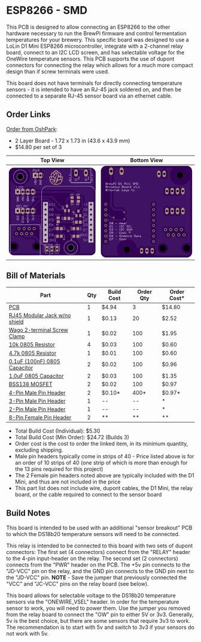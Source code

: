 ESP8266 - SMD
==================================================

This PCB is designed to allow connecting an ESP8266 to the other hardware necessary to run the BrewPi firmware and control fermentation temperatures for your brewery. This specific board was designed to use a LoLin D1 Mini ESP8266 microcontroller, integrate with a 2-channel relay board, connect to an I2C LCD screen, and has selectable voltage for the OneWire temperature sensors. This PCB supports the use of dupont connectors for connecting the relay which allows for a much more compact design than if screw terminals were used.

This board does not have terminals for directly connecting temperature sensors - it is intended to have an RJ-45 jack soldered on, and then be connected to a separate RJ-45 sensor board via an ethernet cable. 


Order Links
-----------

[Order from OshPark](https://oshpark.com/shared_projects/sZcIGxXP):

- 2 Layer Board - 1.72 x 1.73 in (43.6 x 43.9 mm)
- $14.80 per set of 3

| Top View          | Bottom View          |
| ----------------- |:--------------------:|
| ![Board Top][top] | ![Board Bottom][bot] |

[top]: imgs/SMD%20Top.png "Board Top"
[bot]: imgs/SMD%20Bottom.png "Board Bottom"


Bill of Materials
------------------------------

| Part                                                         | Qty  | Build Cost | Order Qty | Order Cost* |
| ------------------------------------------------------------ | ---- | ---------- | --------- | ----------- |
| [PCB](https://PCBs.io/share/49yVo)                           | 1    | $4.94      | 3         | $14.80      |
| [RJ45 Modular Jack w/no shield](https://www.aliexpress.com/item/32736146888.html) | 1    | $0.13      | 20        | $2.52       |
| [Wago 2-terminal Screw Clamp](https://www.aliexpress.com/item/32700056337.html) | 1    | $0.02      | 100       | $1.95       |
| [10k 0805 Resistor](https://www.aliexpress.com/item/32865947306.html) | 4    | $0.03      | 100       | $0.60       |
| [4.7k 0805 Resistor](https://www.aliexpress.com/item/32865947306.html) | 1    | $0.01      | 100       | $0.60       |
| [0.1uF (100nF) 0805 Capacitor](https://www.aliexpress.com/item/32964553793.html) | 2    | $0.02      | 100       | $0.96       |
| [1.0uF 0805 Capacitor](https://www.aliexpress.com/item/32964553793.html) | 2    | $0.03      | 100       | $1.35       |
| [BSS138 MOSFET](https://www.aliexpress.com/item/32844184380.html) | 2    | $0.02      | 100       | $0.97       |
| [4-Pin Male Pin Header](https://www.aliexpress.com/item/32993182990.html) | 2    | $0.10*     | 400*      | $0.97*      |
| [3-Pin Male Pin Header](https://www.aliexpress.com/item/32993182990.html) | 1    | --         | --        | *           |
| [2-Pin Male Pin Header](https://www.aliexpress.com/item/32993182990.html) | 1    | --         | --        | *           |
| [8-Pin Female Pin Header](https://www.aliexpress.com/item/32993182990.html) | 2    | **         | **        | **          |

* Total Build Cost (Individual): $5.30
* Total Build Cost (Min Order): $24.72 (Builds 3)
* Order cost is the cost to order the linked item, in its minimum quantity, excluding shipping.
* Male pin headers typically come in strips of 40 - Price listed above is for an order of 10 strips of 40 (one strip of which is more than enough for the 13 pins required for this project)
* The 2 Female pin headers noted above are typically included with the D1 Mini, and thus are not included in the price
* This part list does not include wire, dupont cables, the D1 Mini, the relay board, or the cable required to connect to the sensor board



Build Notes
-----------

This board is intended to be used with an additional "sensor breakout" PCB to which the DS18b20 temperature sensors will need to be connected. 

This relay is intended to be connected to this board with two sets of dupont connectors: The first set (4 connectors) connect from the "RELAY" header to the 4-pin input-header on the relay. The second set (2 connectors) connects from the "PWR" header on the PCB. The +5v pin connects to the "JD-VCC" pin on the relay, and the GND pin connects to the GND pin next to the "JD-VCC" pin. **NOTE** - Save the jumper that previously connected the "VCC" and "JC-VCC" pins on the relay board (see below).

This board allows for selectable voltage to the DS18b20 temperature sensors via the "ONEWIRE_VSEL" header. In order for the temperature sensor to work, you will need to power them. Use the jumper you removed  from the relay board to connect the "OW" pin to either 5V or 3v3. Generally, 5v is the best choice, but there are some sensors that require 3v3 to work. The recommendation is to start with 5v and switch to 3v3 if your sensors do not work with 5v.


